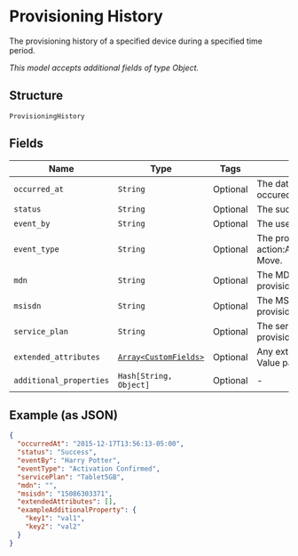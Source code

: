 
# Provisioning History

The provisioning history of a specified device during a specified time period.

*This model accepts additional fields of type Object.*

## Structure

`ProvisioningHistory`

## Fields

| Name | Type | Tags | Description |
|  --- | --- | --- | --- |
| `occurred_at` | `String` | Optional | The date and time when the provisioning event occured. |
| `status` | `String` | Optional | The success or failure of the provisioning event. |
| `event_by` | `String` | Optional | The user who performed the provisioning event. |
| `event_type` | `String` | Optional | The provisioning action:Activate,Suspend,Restore,Deactivate,Device Move. |
| `mdn` | `String` | Optional | The MDN assigned to the device after the provisioning event. |
| `msisdn` | `String` | Optional | The MSISDN assigned to the device after the provisioning event. |
| `service_plan` | `String` | Optional | The service plan of the device after the provisioning event occurred. |
| `extended_attributes` | [`Array<CustomFields>`](../../doc/models/custom-fields.md) | Optional | Any extended attributes for the event, as Key and Value pairs. |
| `additional_properties` | `Hash[String, Object]` | Optional | - |

## Example (as JSON)

```json
{
  "occurredAt": "2015-12-17T13:56:13-05:00",
  "status": "Success",
  "eventBy": "Harry Potter",
  "eventType": "Activation Confirmed",
  "servicePlan": "Tablet5GB",
  "mdn": "",
  "msisdn": "15086303371",
  "extendedAttributes": [],
  "exampleAdditionalProperty": {
    "key1": "val1",
    "key2": "val2"
  }
}
```

